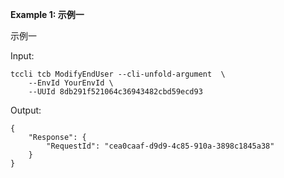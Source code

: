 **Example 1: 示例一**

示例一

Input: 

```
tccli tcb ModifyEndUser --cli-unfold-argument  \
    --EnvId YourEnvId \
    --UUId 8db291f521064c36943482cbd59ecd93
```

Output: 
```
{
    "Response": {
        "RequestId": "cea0caaf-d9d9-4c85-910a-3898c1845a38"
    }
}
```

